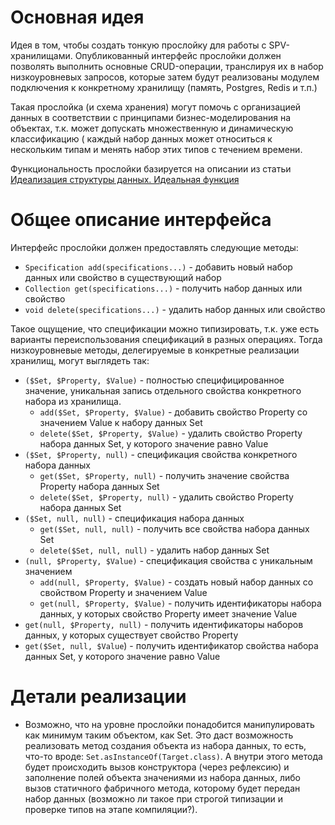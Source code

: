# Основная идея

Идея в том, чтобы создать тонкую прослойку для работы с SPV-хранилищами. Опубликованный интерфейс
прослойки должен позволять выполнить основные CRUD-операции, транслируя их в набор низкоуровневых
запросов, которые затем будут реализованы модулем подключения к конкретному хранилищу (память,
Postgres, Redis и т.п.)

Такая прослойка (и схема хранения) могут помочь с организацией данных в соответствии с принципами
бизнес-моделирования на объектах, т.к. может допускать множественную и динамическую классификацию (
каждый набор данных может относиться к нескольким типам и менять набор этих типов с течением
времени.

Функциональность прослойки базируется на описании из статьи
[Идеализация структуры данных. Идеальная функция](https://www.triz-ri.ru/management/?id=9802&name=idealizacija_struktury_dannyh)

# Общее описание интерфейса

Интерфейс прослойки должен предоставлять следующие методы:

- `Specification add(specifications...)` - добавить новый набор данных или свойство в существующий
  набор
- `Collection get(specifications...)` - получить набор данных или свойство
- `void delete(specifications...)` - удалить набор данных или свойство

Такое ощущение, что спецификации можно типизировать, т.к. уже есть варианты переиспользования
спецификаций в разных операциях. Тогда низкоуровневые методы, делегируемые в конкретные реализации
хранилищ, могут выглядеть так:

- `($Set, $Property, $Value)` - полностью специфицированное значение, уникальная запись отдельного
  свойства конкретного набора из хранилища.
    - `add($Set, $Property, $Value)` - добавить свойство Property со значением Value к набору данных
      Set
    - `delete($Set, $Property, $Value)` - удалить свойство Property набора данных Set, у которого
      значение равно Value
- `($Set, $Property, null)` - спецификация свойства конкретного набора данных
    - `get($Set, $Property, null)` - получить значение свойства Property набора данных Set
    - `delete($Set, $Property, null)` - удалить свойство Property набора данных Set
- `($Set, null, null)` - спецификация набора данных
    - `get($Set, null, null)` - получить все свойства набора данных Set
    - `delete($Set, null, null)` - удалить набор данных Set
- `(null, $Property, $Value)` - спецификация свойства c уникальным значением
    - `add(null, $Property, $Value)` - создать новый набор данных со свойством Property и значением
      Value
    - `get(null, $Property, $Value)` - получить идентификаторы набора данных, у которых свойство
      Property имеет значение Value
- `get(null, $Property, null)` - получить идентификаторы наборов данных, у которых существует
  свойство Property
- `get($Set, null, $Value`) - получить идентификатор свойства набора данных Set, у которого значение
  равно Value

# Детали реализации

- Возможно, что на уровне прослойки понадобится манипулировать как минимум таким объектом, как Set.
  Это даст возможность реализовать метод создания объекта из набора данных, то есть, что-то вроде:
  `Set.asInstanceOf(Target.class)`. А внутри этого метода будет происходить вызов конструктора (через
  рефлексию) и заполнение полей объекта значениями из набора данных, либо вызов статичного фабричного
  метода, которому будет передан набор данных (возможно ли такое при строгой типизации и проверке 
  типов на этапе компиляции?).